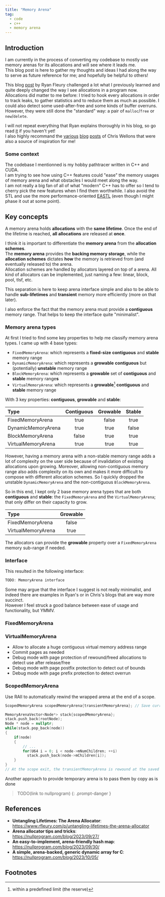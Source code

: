 ```yaml
---
title: "Memory Arena"
tag:
  - code
  - c++
  - memory arena
---
```


## Introduction

I am currently in the process of converting my codebase to mostly use memory arenas for its allocations and will see where it leads me.
<br/>This blog post is here to gather my thoughts and ideas I had along the way to serve as future reference for me; and hopefully be helpful to others!

This blog [post](https://www.rfleury.com/p/untangling-lifetimes-the-arena-allocator) by Ryan Fleury challenged a lot what I previously learned and quite deeply changed the way I see allocations in a program now.
<br/>Allocations did matter to me before: I tried to hook every allocations in order to track leaks, to gather statistics and to reduce them as much as possible. I could also detect some used-after-free and some kinds of buffer overruns.
However, they were still done the "standard" way: a pair of `malloc`/`free` or `new`/`delete`.

I will not repeat everything that Ryan explains thoroughly in his blog, so go read [it](https://www.rfleury.com/p/untangling-lifetimes-the-arena-allocator) if you haven't yet!
<br/>I also highly recommand the [various](https://nullprogram.com/blog/2023/09/27/) [blog](https://nullprogram.com/blog/2023/09/30/) [posts](https://nullprogram.com/blog/2023/10/05/) of Chris Wellons that were also a source of inspiration for me!


### Some context
The codebase I mentionned is my hobby pathtracer written in C++ and CUDA.
<br/>I am trying to see how using C++ features could "ease" the memory usages of memory arena and what obstacles I would meet along the way.
<br/>I am not really a big fan of all of what "modern" C++ has to offer so I tend to cherry pick the new features when I find them worthwhile. I also avoid the STL and use the more performance-oriented [EASTL](https://github.com/electronicarts/EASTL) (even though I might phase it out at some point).


## Key concepts

A memory arena holds **allocations** with the **same lifetime**. Once the end of the lifetime is reached, **all allocations** are released at **once**.

I think it is important to differentiate the **memory arena** from the **allocation schemes**.
<br/>The **memory arena** provides the **backing memory storage**, while the **allocation schemes** dictates **how** the memory is retrieved from (and eventually released to) the arena.
<br/>Allocation schemes are handled by allocators layered on top of a arena. All kind of allocators can be implemented, just naming a few: linear, block, pool, tlsf, etc.

This separation is here to keep arena interface simple and also to be able to handle **sub-lifetimes** and **transient** memory more efficiently (more on that later).

I also enforce the fact that the memory arena must provide a **contiguous** memory range. That helps to keep the interface quite "minimalist".


### Memory arena types

At first I tried to find some key properties to help me classify memory arena types.
I came up with 4 base types:
  * `FixedMemoryArena`: which represents a **fixed-size** **contiguous** and **stable** memory range
  * `DynamicMemoryArena`: which represents a **growable** **contiguous** but (potentially) **unstable** memory range
  * `BlockMemoryArena`: which represents a **growable** set of **contiguous** and **stable** memory range**s**
  * `VirtualMemoryArena`: which represents a **growable**[^fn-vmem_growable] **contiguous** and **stable** memory range

  [^fn-vmem_growable]: within a predefined limit (the reserve)

With 3 key properties: **contiguous**, **growable** and **stable**:

| Type               | Contiguous | Growable | Stable |
| :----------------- | :--------: | :------: | :----: | 
| FixedMemoryArena   | true       | false    | true   | 
| DynamicMemoryArena | true       | true     | false  | 
| BlockMemoryArena   | false      | true     | true   | 
| VirtualMemoryArena | true       | true     | true   |

However, having a memory arena with a non-stable memory range adds a lot of complexity on the user side because of invalidation of existing allocations upon growing. Moreover, allowing non-contiguous memory range also adds complexity on its own and makes it more difficult to compose with different allocation schemes.
So I quickly dropped the unstable `DynamicMemoryArena` and the non-contiguous `BlockMemoryArena`.

So in this end, I kept only 2 base memory arena types that are both **contiguous** and **stable**: the `FixedMemoryArena` and the `VirtualMemoryArena`; that only differ on their capacity to grow.

| Type               | Growable |
| :----------------- | :------: | 
| FixedMemoryArena   | false    | 
| VirtualMemoryArena | true     |

The allocators can provide the **growable** property over a `FixedMemoryArena` memory sub-range if needed.


### Interface

This resulted in the following interface:


```cpp
TODO: MemoryArena interface
```

Some may argue that the interface I suggest is not really minimalist, and indeed there are examples in Ryan's or in Chris's blogs that are way more succinct.
<br/>However I feel struck a good balance between ease of usage and functionality, but YMMV.


### FixedMemoryArena

### VirtualMemoryArena

- Allow to allocate a huge contiguous virtual memory address range
- Commit pages as needed
- Debug mode with page protection of rewound/freed allocations to detect use after release/free
- Debug mode with page postfix protection to detect out of bounds
- Debug mode with page prefix protection to detect overrun

### ScopedMemoryArena

Use RAII to automatically rewind the wrapped arena at the end of a scope.

```cpp
ScopedMemoryArena scopedMemoryArena{transientMemoryArena}; // Save current arena mark

MemoryArenaVector<Node*> stack{scopedMemoryArena};
stack.push_back(rootNode);
Node * node = nullptr;
while(stack.pop_back(node))
{
    if(node)
    {
        // ...
        for(U64 i = 0; i < node->mNumChildren; ++i)
          stack.push_back(node->mChildren[i]);
    }
}
// At the scope exit, the transientMemoryArena is rewound at the saved arena mark (beginning of the scope)
```

Another approach to provide temporary arena is to pass them by copy as is done
<!-- markdownlint-capture -->
<!-- markdownlint-disable -->
> TODO(link to nullprogram)
{: .prompt-danger }
<!-- markdownlint-restore -->


## References

* **Untangling Lifetimes: The Arena Allocator**: https://www.rfleury.com/p/untangling-lifetimes-the-arena-allocator
* **Arena allocator tips and tricks**: https://nullprogram.com/blog/2023/09/27/
* **An easy-to-implement, arena-friendly hash map**: https://nullprogram.com/blog/2023/09/30/
* **A simple, arena-backed, generic dynamic array for C**: https://nullprogram.com/blog/2023/10/05/

## Footnotes
